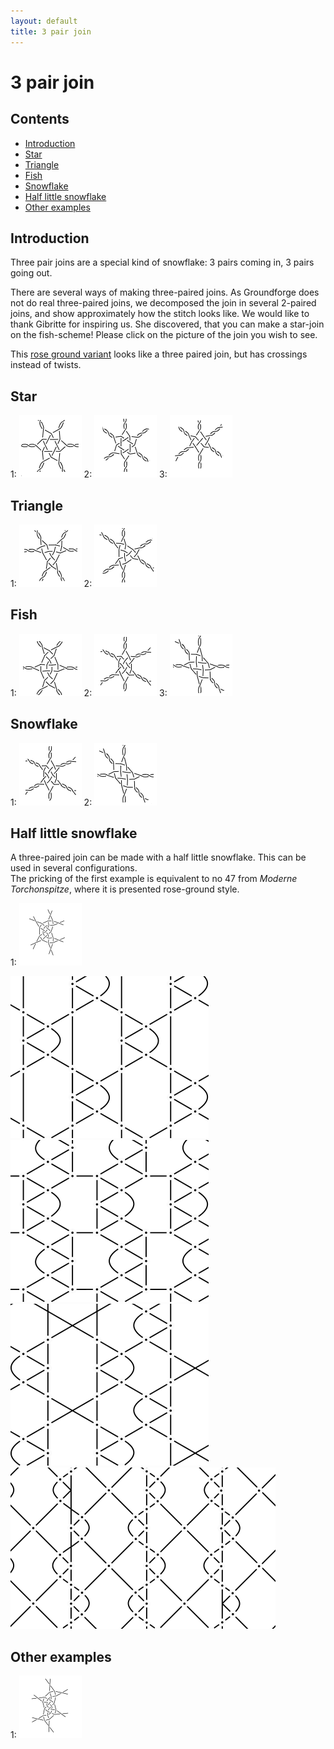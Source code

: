 ```yaml
---
layout: default
title: 3 pair join
---
```


# 3 pair join

## Contents

* [Introduction](#introduction)
* [Star](#star)
* [Triangle](#triangle)
* [Fish](#fish)
* [Snowflake](#snowflake)
* [Half little snowflake](#half-little-snowflake)
* [Other examples](#other-examples)

## Introduction

Three pair joins are a special kind of snowflake: 3 pairs coming in, 3 pairs going out.

There are several ways of making three-paired joins. As Groundforge does not do real three-paired joins, we decomposed the join in several 2-paired joins, and show approximately how the stitch looks like. We would like to thank Gibritte for inspiring us. She discovered, that you can make a star-join on the fish-scheme! Please click on the picture of the join you wish to see.    

This [rose ground variant][T-3cc] looks like a three paired join, but has crossings instead of twists.   

[T-3cc]: /GroundForge/stitches?patchWidth=12&patchHeight=16&a1=tctc&b1=cc&c1=ctct&d1=cc&b2=c&d2=c&tile=5831,-4-7&footsideStitch=ctctt&tileStitch=c&headsideStitch=ctctt&shiftColsSW=-2&shiftRowsSW=2&shiftColsSE=2&shiftRowsSE=2

## Star

1: [![p-3pr-st-h]][t-3pr-st-h] 2: [![p-3pr-st-v]][t-3pr-st-v] 3: [![p-3pr-s2-v]][t-3pr-s2-v]  
<p style="clear: both"></p> 

[p-3pr-st-h]: ../images/snow_3/3pr-st-h.png "horizontal star, family 321"
[p-3pr-st-v]: ../images/snow_3/3pr-st-v.png "vertical star, family 321"
[p-3pr-s2-v]: ../images/snow_3/3pr-s2-v.png "vertical star 2, family 231"

[t-3pr-st-h]: /GroundForge/stitches?patchWidth=8&patchHeight=12&d1=c&b1=ctct&l2=ctctrrr&d2=crclcrrr&c2=crclc&b2=ctcttt&a2=ctctl&d3=cttt&k4=ctct&c4=c&l5=ctctrr&k5=ctctrr&d5=clcrc&c5=clcrclll&a5=ctctll&c6=cttt&footside=x4,48,xx,x-,1z,xw&tile=-5,68,-7,5-,12,4-&headside=-x,V8,YX,7X,17,XX&footsideStitch=ctct&tileStitch=ctc&headsideStitch=ctct&shiftColsSW=0&shiftRowsSW=6&shiftColsSE=2&shiftRowsSE=6

[t-3pr-st-v]: /GroundForge/stitches?patchWidth=12&patchHeight=20&b1=clcrc&a1=c&d3=clcrclll&a3=cttt&c4=c&b4=crclc&d6=crclcrrr&c6=cttt&tile=76x-,yxxy,6-x4,x24-,xxww,x-27&tileStitch=ctct&shiftColsSW=0&shiftRowsSW=6&shiftColsSE=4&shiftRowsSE=6

[t-3pr-s2-v]: /GroundForge/stitches?patchWidth=12&patchHeight=20&b1=ct&a1=c&d3=lclll&a3=cttt&c4=c&b4=ct&d6=rcrrr&c6=cttt&tile=76x-,yxxy,6-x4,x24-,xxww,x-27&footsideStitch=ctctt&tileStitch=ctct&headsideStitch=ctctt&shiftColsSW=0&shiftRowsSW=6&shiftColsSE=4&shiftRowsSE=6

## Triangle       

1: [![p-3pr-tr-h]][t-3pr-tr-h] 2: [![p-3pr-tr-v]][t-3pr-tr-v]    
<p style="clear: both"></p> 

[p-3pr-tr-h]: ../images/snow_3/3pr-tr-h.png "horizontal triangle, family 321"
[p-3pr-tr-v]: ../images/snow_3/3pr-tr-v.png "vertical triangle, family 321"

[t-3pr-tr-h]: /GroundForge/stitches?patchWidth=12&patchHeight=12&b1=ctcttt&b2=ctc&a2=ctcrrr&a3=ctcttt&b4=ctclll&a4=ctc&tile=-4,68,7-,12&tileStitch=ctc&shiftColsSW=0&shiftRowsSW=4&shiftColsSE=2&shiftRowsSE=4

[t-3pr-tr-v]: /GroundForge/stitches?patchWidth=10&patchHeight=10&c1=ctc&a1=ctcttt&d2=ctcrrr&tile=B-C-,---5&tileStitch=ctc&shiftColsSW=-2&shiftRowsSW=2&shiftColsSE=2&shiftRowsSE=2

## Fish       

1: [![p-3pr-fh-h]][t-3pr-fh-h] 2: [![p-3pr-sn-v]][t-3pr-sn-v] 3: [![p-3pr-sn-d]][t-3pr-sn-d]  
<p style="clear: both"></p> 

[p-3pr-fh-h]: ../images/snow_3/3pr-fh-h.png "fish, family 231"

[t-3pr-fh-h]: /GroundForge/stitches?patchWidth=8&patchHeight=12&d1=ctc&b1=ctct&l2=ctctrrr&d2=ctcrrr&c2=ctc&b2=ctcttt&a2=ctctl&d3=ctcttt&k4=ctct&c4=ctc&l5=ctctrr&k5=ctctrr&d5=ctc&c5=ctclll&a5=ctctll&c6=ctcttt&footside=x4,48,xx,x-,1z,xw&tile=-5,68,-7,5-,12,4-&headside=-x,V8,YX,7X,17,XX&footsideStitch=ctct&tileStitch=ctc&headsideStitch=ctct&shiftColsSW=0&shiftRowsSW=6&shiftColsSE=2&shiftRowsSE=6

## Snowflake

1: [![p-3pr-sn-v]][t-3pr-sn-v] 2: [![p-3pr-sn-d]][t-3pr-sn-d]  
<p style="clear: both"></p> 

[p-3pr-sn-v]: ../images/snow_3/3pr-sn-v.png "snowflake, family 321"
[p-3pr-sn-d]: ../images/snow_3/3pr-sn-d.png "diagonal snowflake, family 321"

[t-3pr-sn-v]: /GroundForge/stitches?patchWidth=12&patchHeight=20&b1=ctcr&a1=cl&d3=ctclll&a3=cttt&c4=cr&b4=ctcl&d6=ctcrrr&c6=cttt&tile=76x-,yxxy,6-x4,x24-,xxww,x-27&tileStitch=ctct&shiftColsSW=0&shiftRowsSW=6&shiftColsSE=4&shiftRowsSE=6

[t-3pr-sn-d]: /GroundForge/stitches?patchWidth=17&patchHeight=20&e1=cl&a1=cr&e2=ctctrr&d2=ctc&b2=ctcrrr&a2=ctcl&d3=cttt&b3=cttt&c4=ctcttt&d5=cr&b5=cl&e6=ctc&d6=ctctll&b6=ctcr&a6=ctclll&e7=cttt&a7=cttt&f8=ctcttt&tile=c---b-,m9-l8-,-7-4--,--5---,-b-c--,0f-1h-,4---7-,-----5&tileStitch=ctct&shiftColsSW=0&shiftRowsSW=8&shiftColsSE=6&shiftRowsSE=8   

## Half little snowflake

A three-paired join can be made with a half little snowflake. This can be used in several configurations.        
The pricking of the first example is equivalent to no 47 from _Moderne Torchonspitze_, where it is presented rose-ground style. 

1: [![p-3pr-132]][t-3pr-132]  
<p style="clear: both"></p>

[![half little snowflake 1][p-sn-half-1]][t-sn-half-1]
[![half little snowflake 2][p-sn-half-2]][t-sn-half-2]
[![half little snowflake 3][p-sn-half-3]][t-sn-half-3]
[![half little snowflake 4][p-sn-half-4]][t-sn-half-4]   
<p style="clear: both"></p>

[p-sn-half-1]: ../images/snow_3/g-sn-half-60-1.svg "h366, topologically equivalent to Moderne Torchonspitze no 47"
[p-sn-half-2]: ../images/snow_3/g-sn-half-60-2.svg "h305"
[p-sn-half-3]: ../images/snow_3/g-sn-half-60-3.svg "h362 honeycomb by P. Fouché"
[p-sn-half-4]: ../images/snow_3/g-sn-half-45-4.svg "hw362"

[p-3pr-132]: ../images/snow_3/3pr-132.png "half little snowflake, familie 132"

[t-3pr-132]: /GroundForge/stitches?patchWidth=17&patchHeight=20&paintStitches=ctcl&e1=ctcr&d1=ctct&b1=ctc&a1=ctc&f2=ctct&b2=ctc&e3=ctc&d3=ctc&b3=ctct&a3=ctcl&d4=ctc&tile=21z17-,x7-x-5,48v86-,-x-4x-&shiftColsSW=0&shiftRowsSW=4&shiftColsSE=6&shiftRowsSE=2

[t-sn-half-1]: /GroundForge/stitches?patchWidth=15&patchHeight=20&paintStitches=tctct&a1=ctc&b2=ctc&a3=tctct&b4=ctcrr&a5=ctctt&tile=7-,-5,B-,-C,B-,x-,x-,x-&shiftColsSW=0&shiftRowsSW=8&shiftColsSE=2&shiftRowsSE=4

[t-sn-half-2]: /GroundForge/stitches?patchWidth=15&patchHeight=20&paintStitches=ctctt&c1=ctctt&a1=ctct&b2=ct&a3=ct&b4=ctr&c5=ctct&a5=ctctt&b6=ct&c7=ct&b8=ctl&tile=6-C,-5-,B--,-C-,B-2,-5-,--C,-B-&shiftColsSW=0&shiftRowsSW=8&shiftColsSE=3&shiftRowsSE=8

[t-sn-half-3]: /GroundForge/stitches?patchWidth=30&patchHeight=30&paintStitches=cttctt&i1=ctctt&g1=ctc&c1=ctc&a1=ctctt&j2=cttctt&f2=ctc&d2=ctc&i3=ctc&g3=ctcrr&c3=ctcll&a3=ctc&h4=ctc&f4=ctctt&d4=ctctt&b4=ctc&i5=ctc&e5=cttctt&a5=ctc&h6=ctcll&f6=ctc&d6=ctc&b6=ctcrr&tile=4-5x-x5-7-,x-x7-4x-x5,7-4x-x7-4-,x5-7-4-5x-,4x-x5x-x7-,x7-4-7-4x-&shiftColsSW=0&shiftRowsSW=6&shiftColsSE=10&shiftRowsSE=6

[t-sn-half-4]: /GroundForge/stitches?patchWidth=15&patchHeight=20&paintStitches=tctct&g1=ctc&c1=ctc&a1=tctct&h2=ctc&g2=ctc&f2=ctc&d2=ctc&c2=ctc&b2=ctc&tile=5-4---7-,-21C-B86&shiftColsSW=-4&shiftRowsSW=2&shiftColsSE=4&shiftRowsSE=2     

## Other examples        

1: [![p-3pr-123]][t-3pr-123]         
<p style="clear: both"></p>   

[p-3pr-123]: ../images/snow_3/3pr-123.png "familie 123"

[t-3pr-123]: /GroundForge/stitches?patchWidth=17&patchHeight=20&paintStitches=ctct&b1=ctc&b2=ctc&a2=ctc&c3=ctcr&b3=ctc&b4=ctct&tile=-1z,58-,-79,z4-,-x-&shiftColsSW=0&shiftRowsSW=5&shiftColsSE=3&shiftRowsSE=2


 








